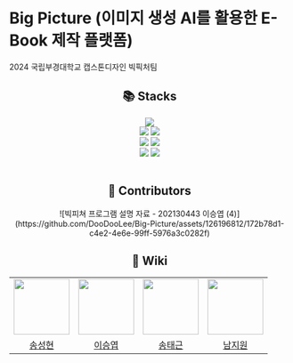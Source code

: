 # Big Picture (이미지 생성 AI를 활용한 E-Book 제작 플랫폼)
2024 국립부경대학교 캡스톤디자인 빅픽처팀

<div align=center><h2>📚 Stacks</h2></div>

<div align=center> 
  <img src="https://img.shields.io/badge/React-61DAFB?style=for-the-badge&logo=react&logoColor=black"> 
  <br>
  
  <img src="https://img.shields.io/badge/Spring-6DB33F?style=for-the-badge&logo=spring&logoColor=white">
  <img src="https://img.shields.io/badge/visual studio code-007ACC?style=for-the-badge&logo=visualstudiocode&logoColor=white">
  <br>
  
  <img src="https://img.shields.io/badge/notion-000000?style=for-the-badge&logo=notion&logoColor=white">
  <img src="https://img.shields.io/badge/discord-5865f2?style=for-the-badge&logo=discord&logoColor=white">
  <br>
  
  <img src="https://img.shields.io/badge/github-181717?style=for-the-badge&logo=github&logoColor=white">
  <img src="https://img.shields.io/badge/git-F05032?style=for-the-badge&logo=git&logoColor=white">
  <br>
</div>

<br>

<div align=center><h2>🐥 Contributors</h2></div>

<div align=center>
<table>
  <tr>
    <td align="center"><a href="https://github.com/SHSong99"><img src="https://avatars.githubusercontent.com/u/161740297?v=4" width="100px;" alt=""/>
    <td align="center"><a href="https://github.com/DooDooLee"><img src="https://avatars.githubusercontent.com/u/126196812?v=4" width="100px;" alt=""/>
    <td align="center"><a href="https://github.com/regrevvv"><img src="https://avatars.githubusercontent.com/u/95934846?v=4" width="100px;" alt=""/>
    <td align="center"><a href="https://github.com/wl-dnjs"><img src="https://avatars.githubusercontent.com/u/164969273?v=4" width="100px;" alt=""/>
  </tr>
    <tr>
    <td align="center"><a href="https://github.com/SHSong99" title="Code">송성현</a></td>
    <td align="center"><a href="https://github.com/DooDooLee" title="Code">이승엽</a></td>
    <td align="center"><a href="https://github.com/regrevvv" title="Code">송태근</a></td>
    <td align="center"><a href="https://github.com/wl-dnjs" title="Code">남지원</a></td>
  </tr>
![빅피쳐 프로그램 설명 자료 - 202130443 이승엽 (4)](https://github.com/DooDooLee/Big-Picture/assets/126196812/172b78d1-c4e2-4e6e-99ff-5976a3c0282f)


</div>

<br>

<div align=center><h2>📑 Wiki</h2></div>
